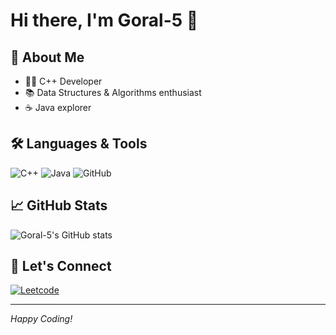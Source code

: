 # Hi there, I'm Goral-5 👋

## 🚀 About Me
- 🧑‍💻 C++ Developer
- 📚 Data Structures & Algorithms enthusiast
- ☕ Java explorer

## 🛠️ Languages & Tools
![C++](https://img.shields.io/badge/C++-00599C?style=for-the-badge&logo=cplusplus&logoColor=white)
![Java](https://img.shields.io/badge/Java-ED8B00?style=for-the-badge&logo=java&logoColor=white)
![GitHub](https://img.shields.io/badge/GitHub-181717?style=for-the-badge&logo=github&logoColor=white)

## 📈 GitHub Stats
![Goral-5's GitHub stats](https://github-readme-stats.vercel.app/api?username=Goral-5&show_icons=true&theme=radical)

## 🔗 Let's Connect
[![Leetcode](https://img.shields.io/badgeleetcode-black?style=flat&logo=linkedin)](https://leetcode.com/u/Goral_5/)


---

*Happy Coding!*

<!--
**Goral-5/Goral-5** is a ✨ _special_ ✨ repository because its `README.md` (this file) appears on your GitHub profile.

Here are some ideas to get you started:

- 🔭 I’m currently working on ...
- 🌱 I’m currently learning ...
- 👯 I’m looking to collaborate on ...
- 🤔 I’m looking for help with ...
- 💬 Ask me about ...
- 📫 How to reach me: ...
- 😄 Pronouns: ...
- ⚡ Fun fact: ...
-->
